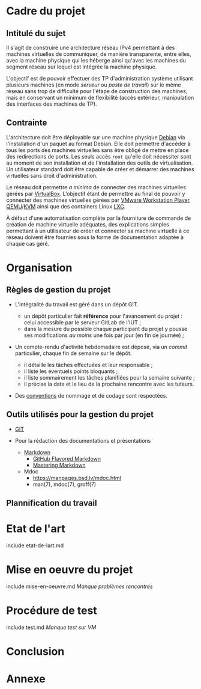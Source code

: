 # Cadre du projet
## Intitulé du sujet
Il s'agit de construire une architecture réseau IPv4 permettant à des machines virtuelles de communiquer, de manière transparente, entre elles, avec la machine physique qui les héberge ainsi qu'avec les machines du segment réseau sur lequel est intégrée la machine physique.

L'objectif est de pouvoir effectuer des TP d'administration système utilisant plusieurs machines (en mode *serveur* ou *poste de travail*) sur le même réseau sans trop de difficulté pour l'étape de construction des machines, mais en conservant un minimum de flexibilité (accès extérieur, manipulation des interfaces des machines de TP).

## Contrainte
L'architecture doit être déployable sur une machine physique [Debian](https://www.debian.org) via l'installation d'un paquet au format Debian. 
Elle doit permettre d'accéder à tous les ports des machines virtuelles sans être obligé de mettre en place des redirections de ports. Les seuls accès `root` qu'elle doit nécessiter sont au moment de son installation et de l'installation des outils de virtualisation. 
Un utilisateur standard doit être capable de créer et démarrer des machines virtuelles sans droit d'administration.

Le réseau doit permettre *a minima* de connecter des machines virtuelles gérées par [VirtualBox](https://www.virtualbox.org/). 
L'objectif étant de permettre au final de pouvoir y connecter des machines virtuelles gérées par [VMware Workstation Player](https://www.vmware.com/products/workstation-player.html), [QEMU](https://www.qemu.org)/[KVM](http://www.linux-kvm.org) ainsi que des containers Linux [LXC](https://linuxcontainers.org).

À défaut d'une automatisation complète par la fourniture de commande de création de machine virtuelle adéquates, des explications simples permettant à un utilisateur de créer et connecter sa machine virtuelle à ce réseau doivent être fournies sous la forme de documentation adaptée à chaque cas géré.

# Organisation
## Règles de gestion du projet
- L'intégralité du travail est géré dans un dépôt GIT.
    - un dépôt particulier fait **référence** pour l'avancement du projet : celui accessible par le serveur GitLab de l'IUT ;
    - dans la mesure du possible chaque participant du projet y pousse ses modifications *au moins* une fois par jour (en fin de journée) ;

- Un compte-rendu d'activité hebdomadaire est déposé, via un *commit* particulier, chaque fin de semaine sur le dépôt.

    - il détaille les tâches effectuées et leur responsable ;
    - il liste les éventuels points bloquants ;
    - il liste sommairement les tâches planifiées pour la semaine suivante ;
    - il précise la date et le lieu de la prochaine rencontre avec les tuteurs.

- Des [conventions](conventions.md) de nommage et de codage sont respectées.

## Outils utilisés pour la gestion du projet
- [GIT](https://git-scm.com)

- Pour la rédaction des documentations et présentations
    - [Markdown](https://daringfireball.net/projects/markdown)
        - [GitHub Flavored Markdown](https://github.github.com/gfm)
        - [Mastering Markdown](https://guides.github.com/features/mastering-markdown)
    - Mdoc
        - https://manpages.bsd.lv/mdoc.html
        - man(7), mdoc(7), groff(7)

## Plannification du travail

# Etat de l'art
include etat-de-lart.md

# Mise en oeuvre du projet
include mise-en-oeuvre.md *Manque problèmes rencontrés*

# Procédure de test
include test.md *Manque test sur VM*

# Conclusion

# Annexe

